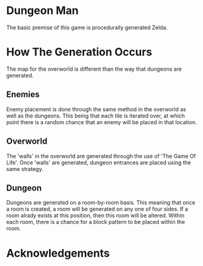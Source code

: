 Dungeon Man
==========================
The basic premise of this game is procedurally generated Zelda.

How The Generation Occurs
=========================
The map for the overworld is different than the way that dungeons are generated.

Enemies
---------
Enemy placement is done through the same method in the overworld as well as the 
dungeons. This being that each tile is iterated over, at which point there is a 
random chance that an enemy will be placed in that location.

Overworld
---------
The 'walls' in the overworld are generated through the use of 'The Game Of Life'. Once 
'walls' are generated, dungeon entrances are placed using the same strategy.

Dungeon
---------
Dungeons are generated on a room-by-room basis. This meaning that once a room is created, 
a room will be generated on any one of four sides. If a room alrady exists at this position, 
then this room will be altered. Within each room, there is a chance for a block pattern to be 
placed within the room.

Acknowledgements
=========================